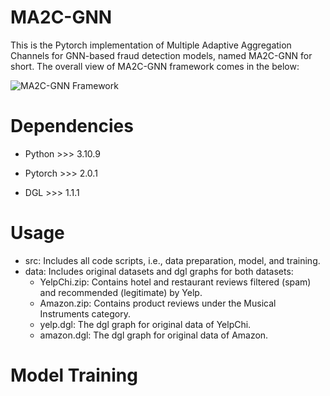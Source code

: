# MA2C-GNN
This is the Pytorch implementation of Multiple Adaptive Aggregation Channels for GNN-based fraud detection models, named MA2C-GNN for short. The overall view of MA2C-GNN framework comes in the below:

![MA2C-GNN Framework](https://github.com/FraudDetectionModel/MA2C-GNN/assets/136766753/d13de2d9-117a-428d-82a1-983ed51e476b)

# Dependencies
- Python >>> 3.10.9

- Pytorch >>> 2.0.1

- DGL >>> 1.1.1

# Usage
- src: Includes all code scripts, i.e., data preparation, model, and training.
- data: Includes original datasets and dgl graphs for both datasets:
     - YelpChi.zip: Contains hotel and restaurant reviews filtered (spam) and recommended (legitimate) by Yelp.
     - Amazon.zip: Contains product reviews under the Musical Instruments category.
     - yelp.dgl: The dgl graph for original data of YelpChi.
     - amazon.dgl: The dgl graph for original data of Amazon.

# Model Training
